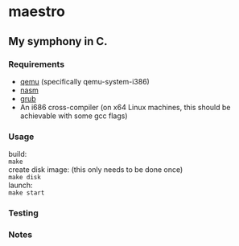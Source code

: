 # maestro

## My symphony in C.

### Requirements
- [qemu](https://www.qemu.org/) (specifically qemu-system-i386)
- [nasm](https://nasm.us/)
- [grub](https://www.gnu.org/software/grub/)
- An i686 cross-compiler (on x64 Linux machines, this should be achievable with some gcc flags)

### Usage
build: \
`make` \
create disk image: (this only needs to be done once) \
`make disk` \
launch: \
`make start`

### Testing

### Notes
